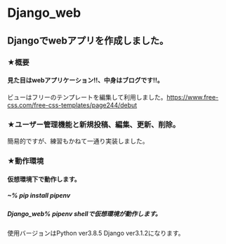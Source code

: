 # Django_web

## Djangoでwebアプリを作成しました。

### ★概要
#### 見た目はwebアプリケーション!!、中身はブログです!!。
ビューはフリーのテンプレートを編集して利用しました。https://www.free-css.com/free-css-templates/page244/debut

### ★ユーザー管理機能と新規投稿、編集、更新、削除。
簡易的ですが、練習もかねて一通り実装しました。

### ★動作環境
#### 仮想環境下で動作します。
##### ~% pip install pipenv
##### Django_web% pipenv shellで仮想環境が動作します。
使用バージョンはPython ver3.8.5 Django ver3.1.2になります。

